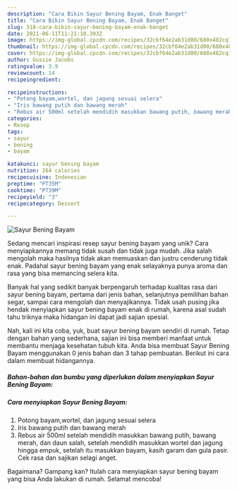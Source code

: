```yaml
---
description: "Cara Bikin Sayur Bening Bayam, Enak Banget"
title: "Cara Bikin Sayur Bening Bayam, Enak Banget"
slug: 318-cara-bikin-sayur-bening-bayam-enak-banget
date: 2021-06-11T11:21:10.393Z
image: https://img-global.cpcdn.com/recipes/32cbf64e2ab31d00/680x482cq70/sayur-bening-bayam-foto-resep-utama.jpg
thumbnail: https://img-global.cpcdn.com/recipes/32cbf64e2ab31d00/680x482cq70/sayur-bening-bayam-foto-resep-utama.jpg
cover: https://img-global.cpcdn.com/recipes/32cbf64e2ab31d00/680x482cq70/sayur-bening-bayam-foto-resep-utama.jpg
author: Gussie Jacobs
ratingvalue: 3.9
reviewcount: 14
recipeingredient:

recipeinstructions:
- "Potong bayam,wortel, dan jagung sesuai selera"
- "Iris bawang putih dan bawang merah"
- "Rebus air 500ml setelah mendidih masukkan bawang putih, bawang merah, dan daun salah, setelah mendidih masukkan wortel dan jagung hingga empuk, setelah itu masukkan bayam, kasih garam dan gula pasir. Cek rasa dan sajikan selagi anget."
categories:
- Resep
tags:
- sayur
- bening
- bayam

katakunci: sayur bening bayam 
nutrition: 264 calories
recipecuisine: Indonesian
preptime: "PT35M"
cooktime: "PT39M"
recipeyield: "3"
recipecategory: Dessert

---
```



![Sayur Bening Bayam](https://img-global.cpcdn.com/recipes/32cbf64e2ab31d00/680x482cq70/sayur-bening-bayam-foto-resep-utama.jpg)

Sedang mencari inspirasi resep sayur bening bayam yang unik? Cara menyiapkannya memang tidak susah dan tidak juga mudah. Jika salah mengolah maka hasilnya tidak akan memuaskan dan justru cenderung tidak enak. Padahal sayur bening bayam yang enak selayaknya punya aroma dan rasa yang bisa memancing selera kita.

Banyak hal yang sedikit banyak berpengaruh terhadap kualitas rasa dari sayur bening bayam, pertama dari jenis bahan, selanjutnya pemilihan bahan segar, sampai cara mengolah dan menyajikannya. Tidak usah pusing jika hendak menyiapkan sayur bening bayam enak di rumah, karena asal sudah tahu triknya maka hidangan ini dapat jadi sajian spesial.




Nah, kali ini kita coba, yuk, buat sayur bening bayam sendiri di rumah. Tetap dengan bahan yang sederhana, sajian ini bisa memberi manfaat untuk membantu menjaga kesehatan tubuh kita. Anda bisa membuat Sayur Bening Bayam menggunakan 0 jenis bahan dan 3 tahap pembuatan. Berikut ini cara dalam membuat hidangannya.

<!--inarticleads1-->

##### Bahan-bahan dan bumbu yang diperlukan dalam menyiapkan Sayur Bening Bayam:





<!--inarticleads2-->

##### Cara menyiapkan Sayur Bening Bayam:

1. Potong bayam,wortel, dan jagung sesuai selera
1. Iris bawang putih dan bawang merah
1. Rebus air 500ml setelah mendidih masukkan bawang putih, bawang merah, dan daun salah, setelah mendidih masukkan wortel dan jagung hingga empuk, setelah itu masukkan bayam, kasih garam dan gula pasir. Cek rasa dan sajikan selagi anget.




Bagaimana? Gampang kan? Itulah cara menyiapkan sayur bening bayam yang bisa Anda lakukan di rumah. Selamat mencoba!
